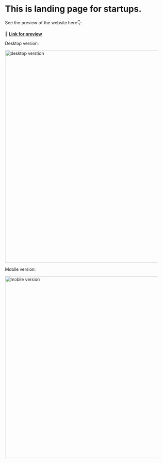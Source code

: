 # This is landing page for startups.

See the preview of the website here👇:

**🔗 [Link for preview](https://startup-landingpage-fanpeng.netlify.app/)**

Desktop version:

<img src="./images/Desktop-vesion-preview.jpg" alt="desktop verstion" width="700">

Mobile version:

<img src="./images/Mobile-version-preview.jpg" alt="mobile version" width="600">
